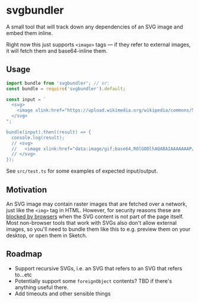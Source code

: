 # svgbundler

A small tool that will track down any dependencies of an SVG image and embed
them inline.

Right now this just supports `<image>` tags — if they refer to external images,
it will fetch them and base64-inline them.

## Usage

```js
import bundle from 'svgbundler'; // or:
const bundle = require('svgbundler').default;

const input = `
  <svg>
    <image xlink:href="https://upload.wikimedia.org/wikipedia/commons/5/52/Spacer.gif" />
  </svg>
";

bundle(input).then((result) => {
  console.log(result);
  // <svg>
  //   <image xlink:href="data:image/gif;base64,R0lGODlhAQABAIAAAAAAAP///yH5BAEAAAAALAAAAAABAAEAQAIBRAA7"/>
  // </svg>
});

```

See `src/test.ts` for some examples of expected input/output.

## Motivation

An SVG image may contain raster images that are fetched over a network, just
like the `<img>` tag in HTML. However, for security reasons these are [blocked
by browsers](https://developer.mozilla.org/en-US/docs/Web/SVG/Element/image)
when the SVG content is not part of the page itself. Most non-browser tools that
work with SVGs also don't allow external images, so you'll need to bundle them
like this to e.g. preview them on your desktop, or open them in Sketch.

## Roadmap

- Support recursive SVGs, i.e. an SVG that refers to an SVG that refers to...etc
- Potentially support some `foreignObject` contents? TBD if there's anything
  useful there.
- Add timeouts and other sensible things
